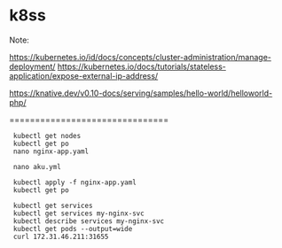 # k8ss

Note:

https://kubernetes.io/id/docs/concepts/cluster-administration/manage-deployment/
https://kubernetes.io/docs/tutorials/stateless-application/expose-external-ip-address/



https://knative.dev/v0.10-docs/serving/samples/hello-world/helloworld-php/


===============================


     kubectl get nodes
     kubectl get po
     nano nginx-app.yaml
 
     nano aku.yml
 
     kubectl apply -f nginx-app.yaml
     kubectl get po
   
     kubectl get services
     kubectl get services my-nginx-svc
     kubectl describe services my-nginx-svc
     kubectl get pods --output=wide
     curl 172.31.46.211:31655
  
